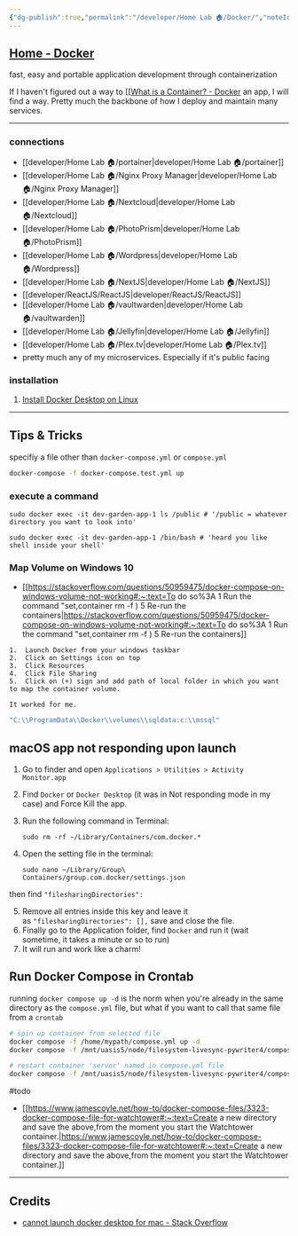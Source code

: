 ```yaml
---
{"dg-publish":true,"permalink":"/developer/Home Lab 🏠/Docker/","noteIcon":""}
---
```


## [Home - Docker](https://www.docker.com/)
fast, easy and portable application development through containerization 

If I haven't figured out a way to [[[What is a Container? - Docker](https://www.docker.com/resources/what-container/\|containerize]]) an app, I will find a way. Pretty much the backbone of how I deploy and maintain many services.    

---

### connections
- [[developer/Home Lab 🏠/portainer\|developer/Home Lab 🏠/portainer]]
- [[developer/Home Lab 🏠/Nginx Proxy Manager\|developer/Home Lab 🏠/Nginx Proxy Manager]]
- [[developer/Home Lab 🏠/Nextcloud\|developer/Home Lab 🏠/Nextcloud]]
- [[developer/Home Lab 🏠/PhotoPrism\|developer/Home Lab 🏠/PhotoPrism]]
- [[developer/Home Lab 🏠/Wordpress\|developer/Home Lab 🏠/Wordpress]]
- [[developer/Home Lab 🏠/NextJS\|developer/Home Lab 🏠/NextJS]]
- [[developer/ReactJS/ReactJS\|developer/ReactJS/ReactJS]]
- [[developer/Home Lab 🏠/vaultwarden\|developer/Home Lab 🏠/vaultwarden]]
- [[developer/Home Lab 🏠/Jellyfin\|developer/Home Lab 🏠/Jellyfin]]
- [[developer/Home Lab 🏠/Plex.tv\|developer/Home Lab 🏠/Plex.tv]]
- pretty much any of my microservices. Especially if it's public facing 

### installation
1. [Install Docker Desktop on Linux](https://docs.docker.com/desktop/install/linux-install/)

---
## Tips & Tricks
specifiy a file other than `docker-compose.yml` or `compose.yml`
```bash
docker-compose -f docker-compose.test.yml up
```

### execute a command
```shell
sudo docker exec -it dev-garden-app-1 ls /public # '/public = whatever directory you want to look into'

sudo docker exec -it dev-garden-app-1 /bin/bash # 'heard you like shell inside your shell'
```

### Map Volume on Windows 10
- [[https://stackoverflow.com/questions/50959475/docker-compose-on-windows-volume-not-working#:~:text=To do so%3A 1 Run the command "set,container rm -f ) 5 Re-run the containers\|https://stackoverflow.com/questions/50959475/docker-compose-on-windows-volume-not-working#:~:text=To do so%3A 1 Run the command "set,container rm -f ) 5 Re-run the containers]]
```shell
1.  Launch Docker from your windows taskbar
2.  Click on Settings icon on top
3.  Click Resources
4.  Click File Sharing
5.  Click on (+) sign and add path of local folder in which you want to map the container volume.

It worked for me.
```

````yaml
"C:\\ProgramData\\Docker\\volumes\\sqldata:c:\\mssql"
````

## macOS app not responding upon launch
1.  Go to finder and open `Applications > Utilities > Activity Monitor.app`
    
2.  Find `Docker` or `Docker Desktop` (it was in Not responding mode in my case) and Force Kill the app.
    
3.  Run the following command in Terminal:
    
    `sudo rm -rf ~/Library/Containers/com.docker.*`
    
4.  Open the setting file in the terminal:
    
    `sudo nano ~/Library/Group\ Containers/group.com.docker/settings.json`
    

then find `"filesharingDirectories":`

5.  Remove all entries inside this key and leave it as `"filesharingDirectories": [],` save and close the file.
6.  Finally go to the Application folder, find `Docker` and run it (wait sometime, it takes a minute or so to run)
7.  It will run and work like a charm!

## Run Docker Compose in Crontab
running `docker compose up -d` is the norm when you're already in the same directory as the `compose.yml` file, but what if you want to call that same file from a `crontab`

```bash
# spin up container from selected file
docker compose -f /home/mypath/compose.yml up -d 
docker compose -f /mnt/uasis5/node/filesystem-livesync-pywriter4/compose.yml up -d

# restart container 'server' named in compose.yml file
docker compose -f /mnt/uasis5/node/filesystem-livesync-pywriter4/compose.yml restart server
```

#todo 
- [[https://www.jamescoyle.net/how-to/docker-compose-files/3323-docker-compose-file-for-watchtower#:~:text=Create a new directory and save the above,from the moment you start the Watchtower container.\|https://www.jamescoyle.net/how-to/docker-compose-files/3323-docker-compose-file-for-watchtower#:~:text=Create a new directory and save the above,from the moment you start the Watchtower container.]]

---
## Credits
- [cannot launch docker desktop for mac - Stack Overflow](https://stackoverflow.com/questions/69552636/cannot-launch-docker-desktop-for-mac)